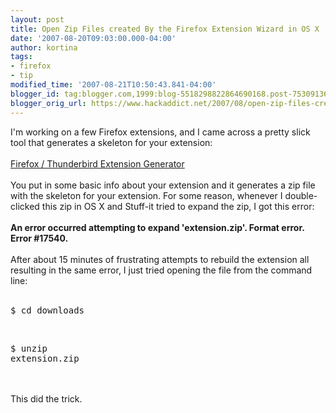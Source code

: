 ```yaml
---
layout: post
title: Open Zip Files created By the Firefox Extension Wizard in OS X
date: '2007-08-20T09:03:00.000-04:00'
author: kortina
tags:
- firefox
- tip
modified_time: '2007-08-21T10:50:43.841-04:00'
blogger_id: tag:blogger.com,1999:blog-5518298822864690168.post-7530913604041896376
blogger_orig_url: https://www.hackaddict.net/2007/08/open-zip-files-created-by-firefox.html
---
```


I'm working on a few Firefox extensions, and I came across a pretty slick tool that generates a skeleton for your extension:<br /><br /><a href="http://ted.mielczarek.org/code/mozilla/extensionwiz/" title="Firefox/Thunderbird Extension Wizard">Firefox / Thunderbird Extension Generator</a><br /><br />You put in some basic info about your extension and it generates a zip file with the skeleton for your extension.  For some reason, whenever I double-clicked this zip in OS X and Stuff-it tried to expand the zip, I got this error:<br /><br /><b>An error occurred attempting to expand 'extension.zip'.  Format error.  Error #17540.</b><br /><br />After about 15 minutes of frustrating attempts to rebuild the extension all resulting in the same error, I just tried opening the file from the command line:<br /><br /><pre>$ cd downloads</pre><br /><pre>$ unzip extension.zip</pre><br /><br />This did the trick.